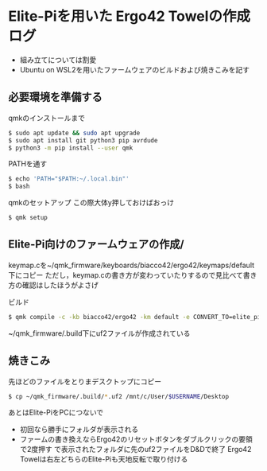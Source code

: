# Elite-Piを用いた Ergo42 Towelの作成ログ
 - 組み立てについては割愛
 - Ubuntu on WSL2を用いたファームウェアのビルドおよび焼きこみを記す

## 必要環境を準備する
qmkのインストールまで
```sh
$ sudo apt update && sudo apt upgrade
$ sudo apt install git python3 pip avrdude
$ python3 -m pip install --user qmk
```
PATHを通す
```sh
$ echo 'PATH="$PATH:~/.local.bin"'
$ bash
```

qmkのセットアップ
この際大体y押しておけばおっけ
```sh
$ qmk setup
```

## Elite-Pi向けのファームウェアの作成/
keymap.cを~/qmk\_firmware/keyboards/biacco42/ergo42/keymaps/default下にコピー
ただし，keymap.cの書き方が変わっていたりするので見比べて書き方の確認はしたほうがよさげ

ビルド
```sh
$ qmk compile -c -kb biacco42/ergo42 -km default -e CONVERT_TO=elite_pi
```
~/qmk\_firmware/.build下にuf2ファイルが作成されている

## 焼きこみ
先ほどのファイルをとりまデスクトップにコピー
```sh
$ cp ~/qmk_firmware/.build/*.uf2 /mnt/c/User/$USERNAME/Desktop
```
あとはElite-PiをPCにつないで
 - 初回なら勝手にフォルダが表示される
 - ファームの書き換えならErgo42のリセットボタンをダブルクリックの要領で2度押す
で表示されたフォルダに先のuf2ファイルをD&Dで終了
Ergo42 Towelは右左どちらのElite-Piも天地反転で取り付ける
